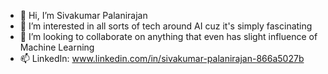 - 👋 Hi, I’m Sivakumar Palanirajan
- 👀 I’m interested in all sorts of tech around AI cuz it's simply fascinating
- 🙌 I’m looking to collaborate on anything that even has slight influence of Machine Learning 
- 📫 LinkedIn: www.linkedin.com/in/sivakumar-palanirajan-866a5027b


<!---
SivaKumarPalanirajan/SivaKumarPalanirajan is a ✨ special ✨ repository because its `README.md` (this file) appears on your GitHub profile.
You can click the Preview link to take a look at your changes.
--->

